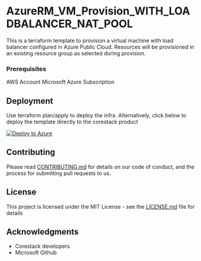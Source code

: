 
# AzureRM_VM_Provision_WITH_LOADBALANCER_NAT_POOL

This is a terraform template to provision a virtual machine with load balancer configured in Azure Public Cloud. Resources will be provisioned in an existing resource group as selected during provision.

### Prerequisites

AWS Account 
Microsoft Azure Subscription

## Deployment

Use terraform plan/apply to deploy the infra. Alternatively, click below to deploy the template directly to the corestack product 

[![Deploy to Azure](https://docs.corestack.io/wp-content/uploads/2019/09/deploy-to-corestack.svg)](http://sandbox.corestack.io/heatstack/templates?repositories=github&external_redirect=true&name=AzureRM_VM_Provision_WITH_LOADBALANCER_NAT_POOL&url=https://raw.githubusercontent.com/corestacklabs/Templates/master/terraform/AzureRM_VM_Provision_WITH_LOADBALANCER_NAT_POOL/AzureRM_VM_Provision_WITH_LOADBALANCER_NAT_POOL.tf&engine=terraform&type[0]=Cloud&classification[0]=Provisioning&services[0]=AWS&services[1]=Azure&scope=tenant#/mytemplates)

## Contributing

Please read [CONTRIBUTING.md](https://gist.github.com/karthick-kk/30e4fd3f279492b4f040d5cd569d21d0) for details on our code of conduct, and the process for submitting pull requests to us.

## License

This project is licensed under the MIT License - see the [LICENSE.md](LICENSE.md) file for details

## Acknowledgments

* Corestack developers
* Microsoft Github

